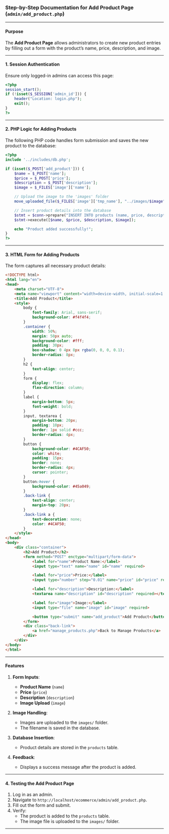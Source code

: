 ### Step-by-Step Documentation for Add Product Page (`admin/add_product.php`)

---

#### Purpose
The **Add Product Page** allows administrators to create new product entries by filling out a form with the product’s name, price, description, and image.

---

#### 1. Session Authentication
Ensure only logged-in admins can access this page:

```php
<?php
session_start();
if (!isset($_SESSION['admin_id'])) {
    header("Location: login.php");
    exit();
}
?>
```

---

#### 2. PHP Logic for Adding Products
The following PHP code handles form submission and saves the new product to the database:

```php
<?php
include '../includes/db.php';

if (isset($_POST['add_product'])) {
    $name = $_POST['name'];
    $price = $_POST['price'];
    $description = $_POST['description'];
    $image = $_FILES['image']['name'];

    // Upload the image to the 'images' folder
    move_uploaded_file($_FILES['image']['tmp_name'], "../images/$image");

    // Insert product details into the database
    $stmt = $conn->prepare("INSERT INTO products (name, price, description, image) VALUES (?, ?, ?, ?)");
    $stmt->execute([$name, $price, $description, $image]);

    echo "Product added successfully!";
}
?>
```

---

#### 3. HTML Form for Adding Products
The form captures all necessary product details:

```html
<!DOCTYPE html>
<html lang="en">
<head>
    <meta charset="UTF-8">
    <meta name="viewport" content="width=device-width, initial-scale=1.0">
    <title>Add Product</title>
    <style>
        body {
            font-family: Arial, sans-serif;
            background-color: #f4f4f4;
        }
        .container {
            width: 50%;
            margin: 50px auto;
            background-color: #fff;
            padding: 30px;
            box-shadow: 0 4px 8px rgba(0, 0, 0, 0.1);
            border-radius: 8px;
        }
        h2 {
            text-align: center;
        }
        form {
            display: flex;
            flex-direction: column;
        }
        label {
            margin-bottom: 5px;
            font-weight: bold;
        }
        input, textarea {
            margin-bottom: 20px;
            padding: 10px;
            border: 1px solid #ccc;
            border-radius: 4px;
        }
        button {
            background-color: #4CAF50;
            color: white;
            padding: 15px;
            border: none;
            border-radius: 4px;
            cursor: pointer;
        }
        button:hover {
            background-color: #45a049;
        }
        .back-link {
            text-align: center;
            margin-top: 20px;
        }
        .back-link a {
            text-decoration: none;
            color: #4CAF50;
        }
    </style>
</head>
<body>
    <div class="container">
        <h2>Add Product</h2>
        <form method="POST" enctype="multipart/form-data">
            <label for="name">Product Name:</label>
            <input type="text" name="name" id="name" required>

            <label for="price">Price:</label>
            <input type="number" step="0.01" name="price" id="price" required>

            <label for="description">Description:</label>
            <textarea name="description" id="description" required></textarea>

            <label for="image">Image:</label>
            <input type="file" name="image" id="image" required>

            <button type="submit" name="add_product">Add Product</button>
        </form>
        <div class="back-link">
            <a href="manage_products.php">Back to Manage Products</a>
        </div>
    </div>
</body>
</html>
```

---

#### Features
1. **Form Inputs**:
   - **Product Name** (`name`)
   - **Price** (`price`)
   - **Description** (`description`)
   - **Image Upload** (`image`)

2. **Image Handling**:
   - Images are uploaded to the `images/` folder.
   - The filename is saved in the database.

3. **Database Insertion**:
   - Product details are stored in the `products` table.

4. **Feedback**:
   - Displays a success message after the product is added.

---

#### 4. Testing the Add Product Page
1. Log in as an admin.
2. Navigate to `http://localhost/ecommerce/admin/add_product.php`.
3. Fill out the form and submit.
4. Verify:
   - The product is added to the `products` table.
   - The image file is uploaded to the `images/` folder.

---
